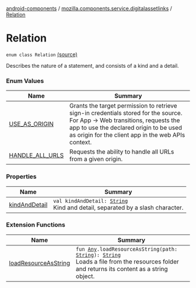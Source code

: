 [android-components](../../index.md) / [mozilla.components.service.digitalassetlinks](../index.md) / [Relation](./index.md)

# Relation

`enum class Relation` [(source)](https://github.com/mozilla-mobile/android-components/blob/master/components/service/digitalassetlinks/src/main/java/mozilla/components/service/digitalassetlinks/Relation.kt#L11)

Describes the nature of a statement, and consists of a kind and a detail.

### Enum Values

| Name | Summary |
|---|---|
| [USE_AS_ORIGIN](-u-s-e_-a-s_-o-r-i-g-i-n.md) | Grants the target permission to retrieve sign-in credentials stored for the source. For App -&gt; Web transitions, requests the app to use the declared origin to be used as origin for the client app in the web APIs context. |
| [HANDLE_ALL_URLS](-h-a-n-d-l-e_-a-l-l_-u-r-l-s.md) | Requests the ability to handle all URLs from a given origin. |

### Properties

| Name | Summary |
|---|---|
| [kindAndDetail](kind-and-detail.md) | `val kindAndDetail: `[`String`](https://kotlinlang.org/api/latest/jvm/stdlib/kotlin/-string/index.html)<br>Kind and detail, separated by a slash character. |

### Extension Functions

| Name | Summary |
|---|---|
| [loadResourceAsString](../../mozilla.components.support.test.file/kotlin.-any/load-resource-as-string.md) | `fun `[`Any`](https://kotlinlang.org/api/latest/jvm/stdlib/kotlin/-any/index.html)`.loadResourceAsString(path: `[`String`](https://kotlinlang.org/api/latest/jvm/stdlib/kotlin/-string/index.html)`): `[`String`](https://kotlinlang.org/api/latest/jvm/stdlib/kotlin/-string/index.html)<br>Loads a file from the resources folder and returns its content as a string object. |
